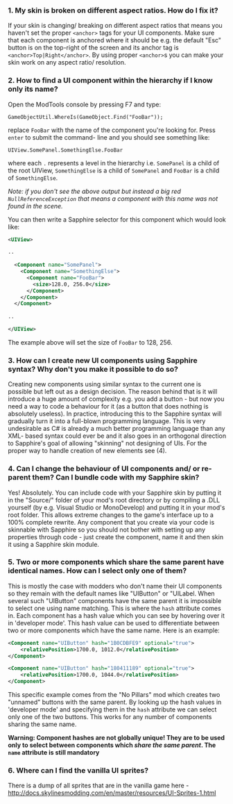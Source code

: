 ### 1. My skin is broken on different aspect ratios. How do I fix it?

If your skin is changing/ breaking on different aspect ratios that means you haven't set the proper `<anchor>` tags for your UI components. Make sure that each component is anchored where it should be e.g. the default "Esc" button is on the top-right of the screen and its anchor tag is `<anchor>Top|Right</anchor>`. By using proper `<anchor>`s you can make your skin work on any aspect ratio/ resolution.

### 2. How to find a UI component within the hierarchy if I know only its name?

Open the ModTools console by pressing F7 and type:
```
GameObjectUtil.WhereIs(GameObject.Find("FooBar"));
```

replace `FooBar` with the name of the component you're looking for. Press `enter` to submit the command- line and you should see something like:
```
UIView.SomePanel.SomethingElse.FooBar
```
where each `.` represents a level in the hierarchy i.e. `SomePanel` is a child of the root UIView, `SomethingElse` is a child of `SomePanel` and `FooBar` is a child of `SomethingElse`. 

*Note: if you don't see the above output but instead a big red `NullReferenceException` that means a component with this name was not found in the scene.*

You can then write a Sapphire selector for this component which would look like:

```xml
<UIView>

..
  
  <Component name="SomePanel">
    <Component name="SomethingElse">
      <Component name="FooBar">
        <size>128.0, 256.0</size>
      </Component>
    </Component>
  </Component>
  
..

</UIView>
```

The example above will set the size of `FooBar` to 128, 256.

### 3. How can I create new UI components using Sapphire syntax? Why don't you make it possible to do so?

Creating new components using similar syntax to the current one is possible but left out as a design decision. The reason behind that is it will introduce a huge amount of complexity e.g. you add a button - but now you need a way to code a behaviour for it (as a button that does nothing is absolutely useless). In practice, introducing this to the Sapphire syntax will gradually turn it into a full-blown programming language. This is very undesirable as C# is already a much better programming language than any XML- based syntax could ever be and it also goes in an orthogonal direction to Sapphire's goal of allowing "skinning" not designing of UIs. For the proper way to handle creation of new elements see (4).

### 4. Can I change the behaviour of UI components and/ or re-parent them? Can I bundle code with my Sapphire skin?

Yes! Absolutely. You can include code with your Sapphire skin by putting it in the "Source/" folder of your mod's root directory or by compiling a .DLL yourself (by e.g. Visual Studio or MonoDevelop) and putting it in your mod's root folder. This allows extreme changes to the game's interface up to a 100% complete rewrite. Any component that you create via your code is skinnable with Sapphire so you should not bother with setting up any properties through code - just create the component, name it and then skin it using a Sapphire skin module.

### 5. Two or more components which share the same parent have identical names. How can I select only one of them?

This is mostly the case with modders who don't name their UI components so they remain with the default names like "UIButton" or "UILabel. When several such "UIButton" components have the same parent it is impossible to select one using name matching. This is where the `hash` attribute comes in. Each component has a hash value which you can see by hovering over it in 'developer mode'. This hash value can be used to differentiate between two or more components which have the same name. Here is an example:

```xml
<Component name="UIButton" hash="1B0CDBFE9" optional="true">
	<relativePosition>1700.0, 1012.0</relativePosition>
</Component>

<Component name="UIButton" hash="180411189" optional="true">
	<relativePosition>1700.0, 1044.0</relativePosition>
</Component>
```

This specific example comes from the "No Pillars" mod which creates two "unnamed" buttons with the same parent. By looking up the hash values in 'developer mode' and specifying them in the `hash` attribute we can select only one of the two buttons. This works for any number of components sharing the same name.

**Warning: Component hashes are not globally unique! They are to be used only to select between components which _share the same parent_. The `name` attribute is still mandatory**

### 6. Where can I find the vanilla UI sprites?

There is a dump of all sprites that are in the vanilla game here - http://docs.skylinesmodding.com/en/master/resources/UI-Sprites-1.html
